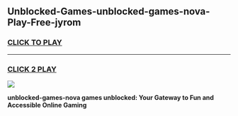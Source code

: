 
## Unblocked-Games-unblocked-games-nova-Play-Free-jyrom
<h3>
<a href="https://premium76.site?title=unblocked-games-nova&ref=23A">CLICK TO PLAY</a></h3>
<hr>

<h3>
<a href="https://premium76.site?title=unblocked-games-nova&ref=23A">CLICK 2 PLAY</a>
  
</h3>

<a href="https://premium76.site?title=unblocked-games-nova&ref=23A"><img src="https://clearcache.store/games.png"></a>


**unblocked-games-nova games unblocked: Your Gateway to Fun and Accessible Online Gaming**

